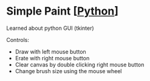 # Simple Paint [[Python](./Simple%20Paint/)]

Learned about python GUI (tkinter)

Controls:
  - Draw with left mouse button
  - Erate with right mouse button
  - Clear canvas by double clicking right mouse button
  - Change brush size using the mouse wheel
